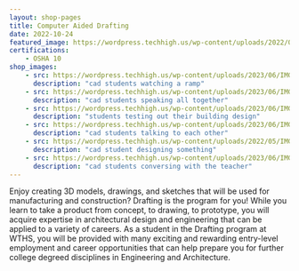```yaml
---
layout: shop-pages
title: Computer Aided Drafting
date: 2022-10-24
featured_image: https://wordpress.techhigh.us/wp-content/uploads/2022/04/lucas-kepner-Yn8D5B8C-eY-unsplash-1.jpg
certifications:
    - OSHA 10
shop_images:
    - src: https://wordpress.techhigh.us/wp-content/uploads/2023/06/IMG_8623.JPG.jpg
      description: "cad students watching a ramp"
    - src: https://wordpress.techhigh.us/wp-content/uploads/2023/06/IMG_6401.JPG.jpg
      description: "cad students speaking all together"
    - src: https://wordpress.techhigh.us/wp-content/uploads/2023/06/IMG_3406.JPG.jpg
      description: "students testing out their building design"
    - src: https://wordpress.techhigh.us/wp-content/uploads/2023/06/IMG_0105.HEIC.jpg
      description: "cad students talking to each other"
    - src: https://wordpress.techhigh.us/wp-content/uploads/2022/05/IMG-5783-1.jpg
      description: "cad student designing something"
    - src: https://wordpress.techhigh.us/wp-content/uploads/2023/06/IMG_0090.HEIC.jpg
      description: "cad students conversing with the teacher"
---
```


Enjoy creating 3D models, drawings, and sketches that will be used for manufacturing and construction? Drafting is the program for you! While you learn to take a product from concept, to drawing, to prototype, you will acquire expertise in architectural design and engineering that can be applied to a variety of careers. As a student in the Drafting program at WTHS, you will be provided with many exciting and rewarding entry-level employment and career opportunities that can help prepare you for further college degreed disciplines in Engineering and Architecture.